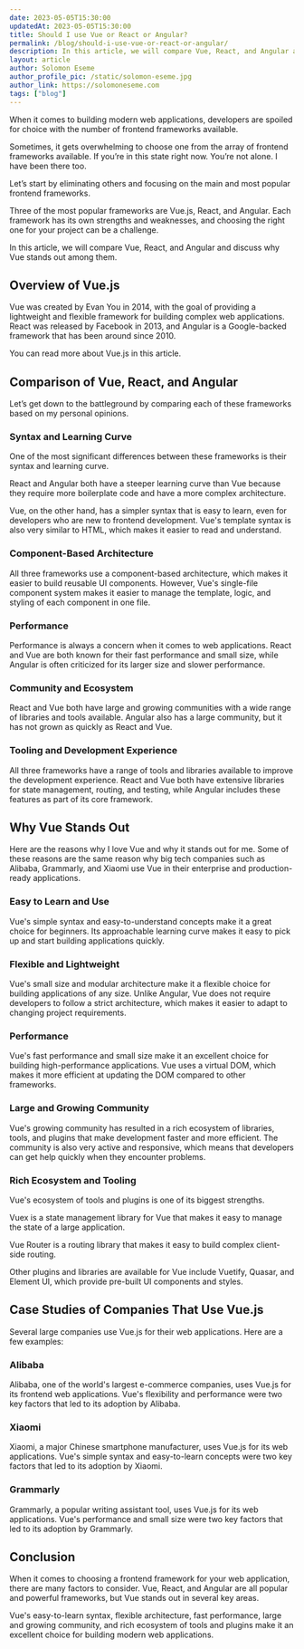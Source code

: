 ```yaml
---
date: 2023-05-05T15:30:00
updatedAt: 2023-05-05T15:30:00
title: Should I use Vue or React or Angular?
permalink: /blog/should-i-use-vue-or-react-or-angular/
description: In this article, we will compare Vue, React, and Angular and discuss why Vue stands out among them.
layout: article
author: Solomon Eseme
author_profile_pic: /static/solomon-eseme.jpg
author_link: https://solomoneseme.com
tags: ["blog"]
---
```


When it comes to building modern web applications, developers are spoiled for choice with the number of frontend frameworks available.

Sometimes, it gets overwhelming to choose one from the array of frontend frameworks available. If you’re in this state right now. You’re not alone. I have been there too.

Let’s start by eliminating others and focusing on the main and most popular frontend frameworks.

Three of the most popular frameworks are Vue.js, React, and Angular. Each framework has its own strengths and weaknesses, and choosing the right one for your project can be a challenge.

In this article, we will compare Vue, React, and Angular and discuss why Vue stands out among them.

## Overview of Vue.js

Vue was created by Evan You in 2014, with the goal of providing a lightweight and flexible framework for building complex web applications. React was released by Facebook in 2013, and Angular is a Google-backed framework that has been around since 2010.

You can read more about Vue.js in this article.

## Comparison of Vue, React, and Angular

Let’s get down to the battleground by comparing each of these frameworks based on my personal opinions.

### Syntax and Learning Curve

One of the most significant differences between these frameworks is their syntax and learning curve.

React and Angular both have a steeper learning curve than Vue because they require more boilerplate code and have a more complex architecture.

Vue, on the other hand, has a simpler syntax that is easy to learn, even for developers who are new to frontend development. Vue's template syntax is also very similar to HTML, which makes it easier to read and understand.

### Component-Based Architecture

All three frameworks use a component-based architecture, which makes it easier to build reusable UI components. However, Vue's single-file component system makes it easier to manage the template, logic, and styling of each component in one file.

### Performance

Performance is always a concern when it comes to web applications. React and Vue are both known for their fast performance and small size, while Angular is often criticized for its larger size and slower performance.

### Community and Ecosystem

React and Vue both have large and growing communities with a wide range of libraries and tools available. Angular also has a large community, but it has not grown as quickly as React and Vue.

### Tooling and Development Experience

All three frameworks have a range of tools and libraries available to improve the development experience. React and Vue both have extensive libraries for state management, routing, and testing, while Angular includes these features as part of its core framework.

## Why Vue Stands Out

Here are the reasons why I love Vue and why it stands out for me. Some of these reasons are the same reason why big tech companies such as Alibaba, Grammarly, and Xiaomi use Vue in their enterprise and production-ready applications.

### Easy to Learn and Use

Vue's simple syntax and easy-to-understand concepts make it a great choice for beginners. Its approachable learning curve makes it easy to pick up and start building applications quickly.

### Flexible and Lightweight

Vue's small size and modular architecture make it a flexible choice for building applications of any size. Unlike Angular, Vue does not require developers to follow a strict architecture, which makes it easier to adapt to changing project requirements.

### Performance

Vue's fast performance and small size make it an excellent choice for building high-performance applications. Vue uses a virtual DOM, which makes it more efficient at updating the DOM compared to other frameworks.

### Large and Growing Community

Vue's growing community has resulted in a rich ecosystem of libraries, tools, and plugins that make development faster and more efficient. The community is also very active and responsive, which means that developers can get help quickly when they encounter problems.

### Rich Ecosystem and Tooling

Vue's ecosystem of tools and plugins is one of its biggest strengths.

Vuex is a state management library for Vue that makes it easy to manage the state of a large application.

Vue Router is a routing library that makes it easy to build complex client-side routing.

Other plugins and libraries are available for Vue include Vuetify, Quasar, and Element UI, which provide pre-built UI components and styles.

## Case Studies of Companies That Use Vue.js

Several large companies use Vue.js for their web applications. Here are a few examples:

### Alibaba

Alibaba, one of the world's largest e-commerce companies, uses Vue.js for its frontend web applications. Vue's flexibility and performance were two key factors that led to its adoption by Alibaba.

### Xiaomi

Xiaomi, a major Chinese smartphone manufacturer, uses Vue.js for its web applications. Vue's simple syntax and easy-to-learn concepts were two key factors that led to its adoption by Xiaomi.

### Grammarly

Grammarly, a popular writing assistant tool, uses Vue.js for its web applications. Vue's performance and small size were two key factors that led to its adoption by Grammarly.

## Conclusion

When it comes to choosing a frontend framework for your web application, there are many factors to consider. Vue, React, and Angular are all popular and powerful frameworks, but Vue stands out in several key areas.

Vue's easy-to-learn syntax, flexible architecture, fast performance, large and growing community, and rich ecosystem of tools and plugins make it an excellent choice for building modern web applications.
